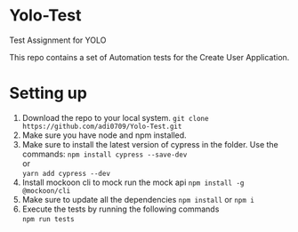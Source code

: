 # Yolo-Test

Test Assignment for YOLO

This repo contains a set of Automation tests for the Create User Application.

# Setting up

1.  Download the repo to your local system.
    `git clone https://github.com/adi0709/Yolo-Test.git`
2.  Make sure you have node and npm installed.
3.  Make sure to install the latest version of cypress in the folder.
    Use the commands:
    `npm install cypress --save-dev`  
    or  
    `yarn add cypress --dev`
4.  Install mockoon cli to mock run the mock api
    `npm install -g @mockoon/cli`
5.  Make sure to update all the dependencies
    `npm install`
    or
    `npm i`
6.  Execute the tests by running the following commands  
    `npm run tests`
